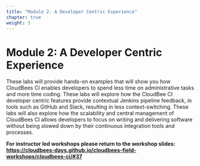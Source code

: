 ```yaml
---
title: "Module 2: A Developer Centric Experience"
chapter: true
weight: 3
---
```


# Module 2: A Developer Centric Experience

These labs will provide hands-on examples that will show you how CloudBees CI enables developers to spend less time on administrative tasks and more time coding. These labs will explore how the CloudBee CI developer centric features provide contextual Jenkins pipeline feedback, in tools such as GitHub and Slack, resulting in less context-switching. These labs will also explore how the scalability and central management of CloudBees CI allows developers to focus on writing and delivering software without being slowed down by their continuous integration tools and processes.

**For instructor led workshops please return to the workshop slides: https://cloudbees-days.github.io/cloudbees-field-workshops/cloudbees-ci/#37**
